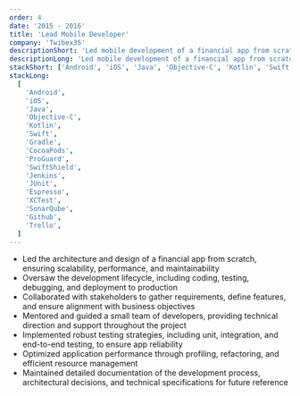 ```yaml
---
order: 4
date: '2015 - 2016'
title: 'Lead Mobile Developer'
company: 'Twibex35'
descriptionShort: 'Led mobile development of a financial app from scratch to help users save and invest in the stock market. Oversaw the entire development lifecycle, including architecture design, coding, and deployment'
descriptionLong: 'Led mobile development of a financial app from scratch to help users save and invest in the stock market. Oversaw the entire development lifecycle, including architecture design, coding, and deployment. Collaborated with stakeholders to define key features and ensure the app met user needs while adhering to industry standards and best practices'
stackShort: ['Android', 'iOS', 'Java', 'Objective-C', 'Kotlin', 'Swift', 'CI/CD', 'Testing', 'Github', 'Trello']
stackLong:
  [
    'Android',
    'iOS',
    'Java',
    'Objective-C',
    'Kotlin',
    'Swift',
    'Gradle',
    'CocoaPods',
    'ProGuard',
    'SwiftShield',
    'Jenkins',
    'JUnit',
    'Espresso',
    'XCTest',
    'SonarQube',
    'Github',
    'Trello',
  ]
---
```


<p>
  <ul>
    <li><span class="text-primary">Led the architecture and design</span> of a financial app from scratch, ensuring scalability, performance, and maintainability</li>
    <li><span class="text-primary">Oversaw the development lifecycle</span>, including coding, testing, debugging, and deployment to production</li>
    <li><span class="text-primary">Collaborated with stakeholders</span> to gather requirements, define features, and ensure alignment with business objectives</li>
    <li><span class="text-primary">Mentored and guided a small team</span> of developers, providing technical direction and support throughout the project</li>
    <li><span class="text-primary">Implemented robust testing strategies</span>, including unit, integration, and end-to-end testing, to ensure app reliability</li>
    <li><span class="text-primary">Optimized application performance</span> through profiling, refactoring, and efficient resource management</li>
    <li><span class="text-primary">Maintained detailed documentation</span> of the development process, architectural decisions, and technical specifications for future reference</li>
  </ul>
</p>
